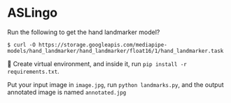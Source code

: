 # ASLingo

Run the following to get the hand landmarker model?

```shell
$ curl -O https://storage.googleapis.com/mediapipe-models/hand_landmarker/hand_landmarker/float16/1/hand_landmarker.task
```

Create virtual environment, and inside it, run `pip install -r requirements.txt`.

Put your input image in `image.jpg`, run `python landmarks.py`, and the output annotated image is named `annotated.jpg`

